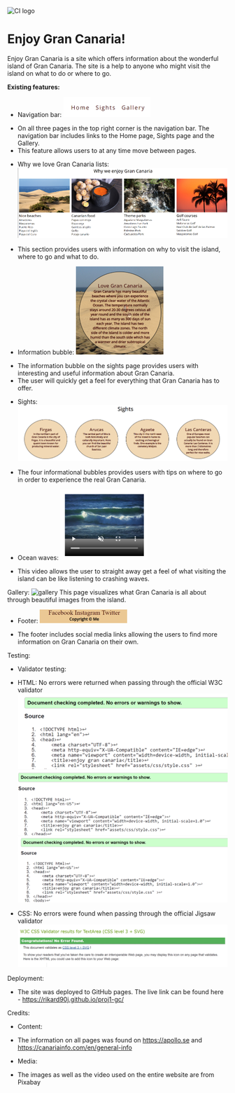 ![CI logo](https://codeinstitute.s3.amazonaws.com/fullstack/ci_logo_small.png)

# Enjoy Gran Canaria!


Enjoy Gran Canaria is a site which offers information about the wonderful island of Gran Canaria. The site is a help to anyone who might visit the island on what to do or where to go. 


**Existing features:**

* Navigation bar: 
![nav bar](assets/image/Nav_bar.PNG)

- On all three pages in the top right corner is the navigation bar. The navigation bar includes links to the Home page, Sights page and the Gallery.
- This feature allows users to at any time move between pages.

* Why we love Gran Canaria lists:
![why we enjoy gc](assets/image/why_we_enjoy_GC.PNG)
- This section provides users with information on why to visit the island, where to go and what to do.

* Information bubble:
![info bubble](assets/image/info_bubble.PNG)

- The information bubble on the sights page provides users with interesting and useful information about Gran Canaria. 
- The user will quickly get a feel for everything that Gran Canaria has to offer.

* Sights:
![sights bubbles](assets/image/sights_bubbles.PNG)
- The four informational bubbles provides users with tips on where to go in order to experience the real Gran Canaria.

* Ocean waves:
![ocean waves video](assets/image/ocean_waves.PNG)
- This video allows the user to straight away get a feel of what visiting the island can be like listening to crashing waves.

Gallery:
![gallery](assets/image/gallery.PNG)
This page visualizes what Gran Canaria is all about through beautiful images from the island.


* Footer:
![footer](assets/image/footer.PNG)
- The footer includes social media links allowing the users to find more information on Gran Canaria on their own.

Testing:

- Validator testing:

* HTML: No errors were returned when passing through the official W3C validator
![W3C validator](assets/image/index_3w.PNG)
![W3C validator](assets/image/sights_3w.PNG)
![W3C validator](assets/image/gallery_3w.PNG)

* CSS: No errors were found when passing through the official Jigsaw validator
![Jigsaw validator](assets/image/style_css_jigsaw_w3.PNG)

Deployment:

- The site was deployed to GitHub pages. The live link can be found here -  https://rikard90j.github.io/proj1-gc/

Credits:

* Content:
- The information on all pages was found on https://apollo.se and https://canariainfo.com/en/general-info 

* Media:
- The images as well as the video used on the entire website are from Pixabay
